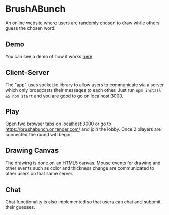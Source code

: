 # BrushABunch
An online website where users are randomly chosen to draw while others guess the chosen word. 

## Demo
You can see a demo of how it works [here](https://brushabunch.onrender.com/).

## Client-Server
The "app" uses socket.io library to allow users to communicate via a server which only broadcasts their messages to each other. Just run `npm install && npm start` and you are good to go on localhost:3000.

## Play
Open two browser tabs on localhost:3000 or go to https://brushabunch.onrender.com/ and join the lobby. Once 2 players are connected the round will begin.

## Drawing Canvas
The drawing is done on an HTML5 canvas. Mouse events for drawing and other events such as color and thickness change are communicated to other users on that same server.

## Chat
Chat functionality is also implemented so that users can chat and subbmit their guesses.
